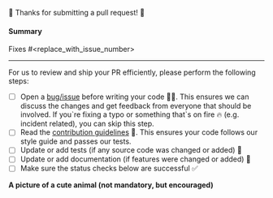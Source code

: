 🎉 Thanks for submitting a pull request! 🎉

#### Summary

Fixes #<replace_with_issue_number>

<!--
Explain the **motivation** for making this change. What existing problem does the pull request solve and how?
-->

---

For us to review and ship your PR efficiently, please perform the following steps:

- [ ] Open a [bug/issue](https://github.com/netlify/framework-info/issues/new/choose) before writing your code 🧑‍💻. This
      ensures we can discuss the changes and get feedback from everyone that should be involved. If you\`re fixing a
      typo or something that\`s on fire 🔥 (e.g. incident related), you can skip this step.
- [ ] Read the [contribution guidelines](../CONTRIBUTING.md) 📖. This ensures your code follows our style guide and
      passes our tests.
- [ ] Update or add tests (if any source code was changed or added) 🧪
- [ ] Update or add documentation (if features were changed or added) 📝
- [ ] Make sure the status checks below are successful ✅

**A picture of a cute animal (not mandatory, but encouraged)**

